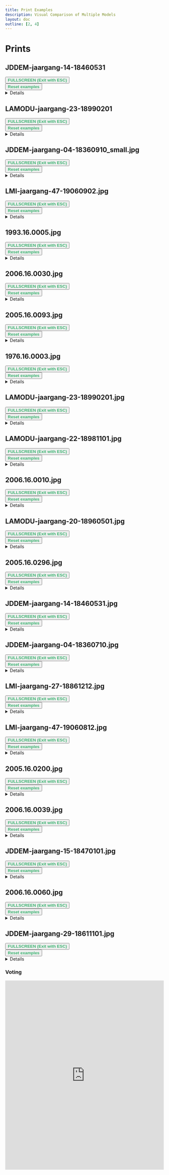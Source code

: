 ```yaml
---
title: Print Examples
description: Visual Comparison of Multiple Models
layout: doc
outline: [2, 4]
---
```


<script setup lang="ts">
import ImageSliderGithub from './components/imageslidergithub.vue' // the vue image slider example comparison component

//HTML5 Fullscreen API
const fullscreenEnabled = document.fullscreenEnabled; //check if fullscreen is possible
function enterFullscreen(elementName) {
  var element = document.getElementById(elementName);
  if(element.requestFullscreen) {
    element.requestFullscreen();
  } else if(element.msRequestFullscreen) {      // for IE11 (remove June 15, 2022)
    element.msRequestFullscreen();
  } else if(element.webkitRequestFullscreen) {  // iOS Safari
    element.webkitRequestFullscreen();
  }
}

// reset button, to keep it simple this will reset all examples. This is simply because when entering fullscreen mode, dragging/moving the image out of view, and pressing esc, the image will have 'vanished' (not in view anymore) so i thought id add a reset button
import { ref } from 'vue';
const componentKey = ref(0);

const forceRerender = () => {
  componentKey.value += 1;
};
</script>

# Prints

## JDDEM-jaargang-14-18460531

<div id="examplea">
<ImageSliderGithub :key="componentKey" inputImageURL='https://raw.githubusercontent.com/ksismanis/upscale/main/sources/input/JDDEM-jaargang-14-18460531.jpg' relativePathOutputFolder='output/JDDEM-jaargang-14-18460531' />
</div>
<button v-if="fullscreenEnabled" @click="enterFullscreen('examplea')" style="color:mediumseagreen;"><strong>FULLSCREEN (Exit with ESC)</strong></button><br/>
<button v-if="fullscreenEnabled" @click="forceRerender()" style="color:mediumseagreen;"><strong>Reset examples</strong></button>  
<br/> 

<details>
  <summary>Details</summary>
  <p>

<!-- Input Image: 480x320 pixels -->

Input Image: [Image](https://github.com/ksismanis/upscale/blob/main/sources/input/JDDEM-jaargang-14-18460531.jpg)

Output Images: [Github Folder](https://github.com/ksismanis/upscale/tree/main/sources/output/JDDEM-jaargang-14-18460531)


</p>
</details>  
 
## LAMODU-jaargang-23-18990201

<div id="exampleb">
<ImageSliderGithub :key="componentKey" inputImageURL='https://raw.githubusercontent.com/ksismanis/upscale/main/sources/input/LAMODU-jaargang-23-18990201.jpg' relativePathOutputFolder='output/LAMODU-jaargang-23-18990201' />
</div>
<button v-if="fullscreenEnabled" @click="enterFullscreen('exampleb')" style="color:mediumseagreen;"><strong>FULLSCREEN (Exit with ESC)</strong></button><br/>
<button v-if="fullscreenEnabled" @click="forceRerender()" style="color:mediumseagreen;"><strong>Reset examples</strong></button>  
<br/> 

<details>
  <summary>Details</summary>
  <p>

<!-- Input Image: 480x320 pixels -->

Input Image: [Image](https://github.com/ksismanis/upscale/blob/main/sources/input/LAMODU-jaargang-23-18990201.jpg)

Output Images: [Github Folder](https://github.com/ksismanis/upscale/tree/main/sources/output/LAMODU-jaargang-23-18990201)
</p>
</details>  

## JDDEM-jaargang-04-18360910_small.jpg

<div id="example1">
<ImageSliderGithub :key="componentKey" inputImageURL='https://raw.githubusercontent.com/ksismanis/upscale/main/sources/input/JDDEM-jaargang-04-18360910_small.jpg' relativePathOutputFolder='output/JDDEM-jaargang-04-18360910_small' />
</div>
 <button v-if="fullscreenEnabled" @click="enterFullscreen('example1')" style="color:mediumseagreen;"><strong>FULLSCREEN (Exit with ESC)</strong></button><br/> 
<button v-if="fullscreenEnabled" @click="forceRerender()" style="color:mediumseagreen;"><strong>Reset examples</strong></button>
<br/>
<details>
<summary>Details</summary>
<p>

Input Image: [Image](https://github.com/ksismanis/upscale/blob/main/sources/input/JDDEM-jaargang-04-18360910_small.jpg)
Output Images: [Github Folder](https://github.com/ksismanis/upscale/tree/main/sources/output/JDDEM-jaargang-04-18360910_small)
</p>
</details>

## LMI-jaargang-47-19060902.jpg

<div id="example2">
<ImageSliderGithub :key="componentKey" inputImageURL='https://raw.githubusercontent.com/ksismanis/upscale/main/sources/input/LMI-jaargang-47-19060902.jpg' relativePathOutputFolder='output/LMI-jaargang-47-19060902' />
</div>
 <button v-if="fullscreenEnabled" @click="enterFullscreen('example2')" style="color:mediumseagreen;"><strong>FULLSCREEN (Exit with ESC)</strong></button><br/> 
<button v-if="fullscreenEnabled" @click="forceRerender()" style="color:mediumseagreen;"><strong>Reset examples</strong></button>
<br/>
<details>
<summary>Details</summary>
<p>

Input Image: [Image](https://github.com/ksismanis/upscale/blob/main/sources/input/LMI-jaargang-47-19060902.jpg)
Output Images: [Github Folder](https://github.com/ksismanis/upscale/tree/main/sources/output/LMI-jaargang-47-19060902)
</p>
</details>

## 1993.16.0005.jpg

<div id="example3">
<ImageSliderGithub :key="componentKey" inputImageURL='https://raw.githubusercontent.com/ksismanis/upscale/main/sources/input/1993.16.0005.jpg' relativePathOutputFolder='output/1993.16.0005' />
</div>
 <button v-if="fullscreenEnabled" @click="enterFullscreen('example3')" style="color:mediumseagreen;"><strong>FULLSCREEN (Exit with ESC)</strong></button><br/> 
<button v-if="fullscreenEnabled" @click="forceRerender()" style="color:mediumseagreen;"><strong>Reset examples</strong></button>
<br/>
<details>
<summary>Details</summary>
<p>

Input Image: [Image](https://github.com/ksismanis/upscale/blob/main/sources/input/1993.16.0005.jpg)
Output Images: [Github Folder](https://github.com/ksismanis/upscale/tree/main/sources/output/1993.16.0005)
</p>
</details>

## 2006.16.0030.jpg

<div id="example4">
<ImageSliderGithub :key="componentKey" inputImageURL='https://raw.githubusercontent.com/ksismanis/upscale/main/sources/input/2006.16.0030.jpg' relativePathOutputFolder='output/2006.16.0030' />
</div>
 <button v-if="fullscreenEnabled" @click="enterFullscreen('example4')" style="color:mediumseagreen;"><strong>FULLSCREEN (Exit with ESC)</strong></button><br/> 
<button v-if="fullscreenEnabled" @click="forceRerender()" style="color:mediumseagreen;"><strong>Reset examples</strong></button>
<br/>
<details>
<summary>Details</summary>
<p>

Input Image: [Image](https://github.com/ksismanis/upscale/blob/main/sources/input/2006.16.0030.jpg)
Output Images: [Github Folder](https://github.com/ksismanis/upscale/tree/main/sources/output/2006.16.0030)
</p>
</details>

## 2005.16.0093.jpg

<div id="example5">
<ImageSliderGithub :key="componentKey" inputImageURL='https://raw.githubusercontent.com/ksismanis/upscale/main/sources/input/2005.16.0093.jpg' relativePathOutputFolder='output/2005.16.0093' />
</div>
 <button v-if="fullscreenEnabled" @click="enterFullscreen('example5')" style="color:mediumseagreen;"><strong>FULLSCREEN (Exit with ESC)</strong></button><br/> 
<button v-if="fullscreenEnabled" @click="forceRerender()" style="color:mediumseagreen;"><strong>Reset examples</strong></button>
<br/>
<details>
<summary>Details</summary>
<p>

Input Image: [Image](https://github.com/ksismanis/upscale/blob/main/sources/input/2005.16.0093.jpg)
Output Images: [Github Folder](https://github.com/ksismanis/upscale/tree/main/sources/output/2005.16.0093)
</p>
</details>

## 1976.16.0003.jpg

<div id="example6">
<ImageSliderGithub :key="componentKey" inputImageURL='https://raw.githubusercontent.com/ksismanis/upscale/main/sources/input/1976.16.0003.jpg' relativePathOutputFolder='output/1976.16.0003' />
</div>
 <button v-if="fullscreenEnabled" @click="enterFullscreen('example6')" style="color:mediumseagreen;"><strong>FULLSCREEN (Exit with ESC)</strong></button><br/> 
<button v-if="fullscreenEnabled" @click="forceRerender()" style="color:mediumseagreen;"><strong>Reset examples</strong></button>
<br/>
<details>
<summary>Details</summary>
<p>

Input Image: [Image](https://github.com/ksismanis/upscale/blob/main/sources/input/1976.16.0003.jpg)
Output Images: [Github Folder](https://github.com/ksismanis/upscale/tree/main/sources/output/1976.16.0003)
</p>
</details>

## LAMODU-jaargang-23-18990201.jpg

<div id="example7">
<ImageSliderGithub :key="componentKey" inputImageURL='https://raw.githubusercontent.com/ksismanis/upscale/main/sources/input/LAMODU-jaargang-23-18990201.jpg' relativePathOutputFolder='output/LAMODU-jaargang-23-18990201' />
</div>
 <button v-if="fullscreenEnabled" @click="enterFullscreen('example7')" style="color:mediumseagreen;"><strong>FULLSCREEN (Exit with ESC)</strong></button><br/> 
<button v-if="fullscreenEnabled" @click="forceRerender()" style="color:mediumseagreen;"><strong>Reset examples</strong></button>
<br/>
<details>
<summary>Details</summary>
<p>

Input Image: [Image](https://github.com/ksismanis/upscale/blob/main/sources/input/LAMODU-jaargang-23-18990201.jpg)
Output Images: [Github Folder](https://github.com/ksismanis/upscale/tree/main/sources/output/LAMODU-jaargang-23-18990201)
</p>
</details>

## LAMODU-jaargang-22-18981101.jpg

<div id="example8">
<ImageSliderGithub :key="componentKey" inputImageURL='https://raw.githubusercontent.com/ksismanis/upscale/main/sources/input/LAMODU-jaargang-22-18981101.jpg' relativePathOutputFolder='output/LAMODU-jaargang-22-18981101' />
</div>
 <button v-if="fullscreenEnabled" @click="enterFullscreen('example8')" style="color:mediumseagreen;"><strong>FULLSCREEN (Exit with ESC)</strong></button><br/> 
<button v-if="fullscreenEnabled" @click="forceRerender()" style="color:mediumseagreen;"><strong>Reset examples</strong></button>
<br/>
<details>
<summary>Details</summary>
<p>

Input Image: [Image](https://github.com/ksismanis/upscale/blob/main/sources/input/LAMODU-jaargang-22-18981101.jpg)
Output Images: [Github Folder](https://github.com/ksismanis/upscale/tree/main/sources/output/LAMODU-jaargang-22-18981101)
</p>
</details>

## 2006.16.0010.jpg

<div id="example9">
<ImageSliderGithub :key="componentKey" inputImageURL='https://raw.githubusercontent.com/ksismanis/upscale/main/sources/input/2006.16.0010.jpg' relativePathOutputFolder='output/2006.16.0010' />
</div>
 <button v-if="fullscreenEnabled" @click="enterFullscreen('example9')" style="color:mediumseagreen;"><strong>FULLSCREEN (Exit with ESC)</strong></button><br/> 
<button v-if="fullscreenEnabled" @click="forceRerender()" style="color:mediumseagreen;"><strong>Reset examples</strong></button>
<br/>
<details>
<summary>Details</summary>
<p>

Input Image: [Image](https://github.com/ksismanis/upscale/blob/main/sources/input/2006.16.0010.jpg)
Output Images: [Github Folder](https://github.com/ksismanis/upscale/tree/main/sources/output/2006.16.0010)
</p>
</details>

## LAMODU-jaargang-20-18960501.jpg

<div id="example10">
<ImageSliderGithub :key="componentKey" inputImageURL='https://raw.githubusercontent.com/ksismanis/upscale/main/sources/input/LAMODU-jaargang-20-18960501.jpg' relativePathOutputFolder='output/LAMODU-jaargang-20-18960501' />
</div>
 <button v-if="fullscreenEnabled" @click="enterFullscreen('example10')" style="color:mediumseagreen;"><strong>FULLSCREEN (Exit with ESC)</strong></button><br/> 
<button v-if="fullscreenEnabled" @click="forceRerender()" style="color:mediumseagreen;"><strong>Reset examples</strong></button>
<br/>
<details>
<summary>Details</summary>
<p>

Input Image: [Image](https://github.com/ksismanis/upscale/blob/main/sources/input/LAMODU-jaargang-20-18960501.jpg)
Output Images: [Github Folder](https://github.com/ksismanis/upscale/tree/main/sources/output/LAMODU-jaargang-20-18960501)
</p>
</details>

## 2005.16.0296.jpg

<div id="example11">
<ImageSliderGithub :key="componentKey" inputImageURL='https://raw.githubusercontent.com/ksismanis/upscale/main/sources/input/2005.16.0296.jpg' relativePathOutputFolder='output/2005.16.0296' />
</div>
 <button v-if="fullscreenEnabled" @click="enterFullscreen('example11')" style="color:mediumseagreen;"><strong>FULLSCREEN (Exit with ESC)</strong></button><br/> 
<button v-if="fullscreenEnabled" @click="forceRerender()" style="color:mediumseagreen;"><strong>Reset examples</strong></button>
<br/>
<details>
<summary>Details</summary>
<p>

Input Image: [Image](https://github.com/ksismanis/upscale/blob/main/sources/input/2005.16.0296.jpg)
Output Images: [Github Folder](https://github.com/ksismanis/upscale/tree/main/sources/output/2005.16.0296)
</p>
</details>

## JDDEM-jaargang-14-18460531.jpg

<div id="example12">
<ImageSliderGithub :key="componentKey" inputImageURL='https://raw.githubusercontent.com/ksismanis/upscale/main/sources/input/JDDEM-jaargang-14-18460531.jpg' relativePathOutputFolder='output/JDDEM-jaargang-14-18460531' />
</div>
 <button v-if="fullscreenEnabled" @click="enterFullscreen('example12')" style="color:mediumseagreen;"><strong>FULLSCREEN (Exit with ESC)</strong></button><br/> 
<button v-if="fullscreenEnabled" @click="forceRerender()" style="color:mediumseagreen;"><strong>Reset examples</strong></button>
<br/>
<details>
<summary>Details</summary>
<p>

Input Image: [Image](https://github.com/ksismanis/upscale/blob/main/sources/input/JDDEM-jaargang-14-18460531.jpg)
Output Images: [Github Folder](https://github.com/ksismanis/upscale/tree/main/sources/output/JDDEM-jaargang-14-18460531)
</p>
</details>

## JDDEM-jaargang-04-18360710.jpg

<div id="example13">
<ImageSliderGithub :key="componentKey" inputImageURL='https://raw.githubusercontent.com/ksismanis/upscale/main/sources/input/JDDEM-jaargang-04-18360710.jpg' relativePathOutputFolder='output/JDDEM-jaargang-04-18360710' />
</div>
 <button v-if="fullscreenEnabled" @click="enterFullscreen('example13')" style="color:mediumseagreen;"><strong>FULLSCREEN (Exit with ESC)</strong></button><br/> 
<button v-if="fullscreenEnabled" @click="forceRerender()" style="color:mediumseagreen;"><strong>Reset examples</strong></button>
<br/>
<details>
<summary>Details</summary>
<p>

Input Image: [Image](https://github.com/ksismanis/upscale/blob/main/sources/input/JDDEM-jaargang-04-18360710.jpg)
Output Images: [Github Folder](https://github.com/ksismanis/upscale/tree/main/sources/output/JDDEM-jaargang-04-18360710)
</p>
</details>

## LMI-jaargang-27-18861212.jpg

<div id="example14">
<ImageSliderGithub :key="componentKey" inputImageURL='https://raw.githubusercontent.com/ksismanis/upscale/main/sources/input/LMI-jaargang-27-18861212.jpg' relativePathOutputFolder='output/LMI-jaargang-27-18861212' />
</div>
 <button v-if="fullscreenEnabled" @click="enterFullscreen('example14')" style="color:mediumseagreen;"><strong>FULLSCREEN (Exit with ESC)</strong></button><br/> 
<button v-if="fullscreenEnabled" @click="forceRerender()" style="color:mediumseagreen;"><strong>Reset examples</strong></button>
<br/>
<details>
<summary>Details</summary>
<p>

Input Image: [Image](https://github.com/ksismanis/upscale/blob/main/sources/input/LMI-jaargang-27-18861212.jpg)
Output Images: [Github Folder](https://github.com/ksismanis/upscale/tree/main/sources/output/LMI-jaargang-27-18861212)
</p>
</details>

## LMI-jaargang-47-19060812.jpg

<div id="example15">
<ImageSliderGithub :key="componentKey" inputImageURL='https://raw.githubusercontent.com/ksismanis/upscale/main/sources/input/LMI-jaargang-47-19060812.jpg' relativePathOutputFolder='output/LMI-jaargang-47-19060812' />
</div>
 <button v-if="fullscreenEnabled" @click="enterFullscreen('example15')" style="color:mediumseagreen;"><strong>FULLSCREEN (Exit with ESC)</strong></button><br/> 
<button v-if="fullscreenEnabled" @click="forceRerender()" style="color:mediumseagreen;"><strong>Reset examples</strong></button>
<br/>
<details>
<summary>Details</summary>
<p>

Input Image: [Image](https://github.com/ksismanis/upscale/blob/main/sources/input/LMI-jaargang-47-19060812.jpg)
Output Images: [Github Folder](https://github.com/ksismanis/upscale/tree/main/sources/output/LMI-jaargang-47-19060812)
</p>
</details>

## 2005.16.0200.jpg

<div id="example16">
<ImageSliderGithub :key="componentKey" inputImageURL='https://raw.githubusercontent.com/ksismanis/upscale/main/sources/input/2005.16.0200.jpg' relativePathOutputFolder='output/2005.16.0200' />
</div>
 <button v-if="fullscreenEnabled" @click="enterFullscreen('example16')" style="color:mediumseagreen;"><strong>FULLSCREEN (Exit with ESC)</strong></button><br/> 
<button v-if="fullscreenEnabled" @click="forceRerender()" style="color:mediumseagreen;"><strong>Reset examples</strong></button>
<br/>
<details>
<summary>Details</summary>
<p>

Input Image: [Image](https://github.com/ksismanis/upscale/blob/main/sources/input/2005.16.0200.jpg)
Output Images: [Github Folder](https://github.com/ksismanis/upscale/tree/main/sources/output/2005.16.0200)
</p>
</details>

## 2006.16.0039.jpg

<div id="example17">
<ImageSliderGithub :key="componentKey" inputImageURL='https://raw.githubusercontent.com/ksismanis/upscale/main/sources/input/2006.16.0039.jpg' relativePathOutputFolder='output/2006.16.0039' />
</div>
 <button v-if="fullscreenEnabled" @click="enterFullscreen('example17')" style="color:mediumseagreen;"><strong>FULLSCREEN (Exit with ESC)</strong></button><br/> 
<button v-if="fullscreenEnabled" @click="forceRerender()" style="color:mediumseagreen;"><strong>Reset examples</strong></button>
<br/>
<details>
<summary>Details</summary>
<p>

Input Image: [Image](https://github.com/ksismanis/upscale/blob/main/sources/input/2006.16.0039.jpg)
Output Images: [Github Folder](https://github.com/ksismanis/upscale/tree/main/sources/output/2006.16.0039)
</p>
</details>

## JDDEM-jaargang-15-18470101.jpg

<div id="example18">
<ImageSliderGithub :key="componentKey" inputImageURL='https://raw.githubusercontent.com/ksismanis/upscale/main/sources/input/JDDEM-jaargang-15-18470101.jpg' relativePathOutputFolder='output/JDDEM-jaargang-15-18470101' />
</div>
 <button v-if="fullscreenEnabled" @click="enterFullscreen('example18')" style="color:mediumseagreen;"><strong>FULLSCREEN (Exit with ESC)</strong></button><br/> 
<button v-if="fullscreenEnabled" @click="forceRerender()" style="color:mediumseagreen;"><strong>Reset examples</strong></button>
<br/>
<details>
<summary>Details</summary>
<p>

Input Image: [Image](https://github.com/ksismanis/upscale/blob/main/sources/input/JDDEM-jaargang-15-18470101.jpg)
Output Images: [Github Folder](https://github.com/ksismanis/upscale/tree/main/sources/output/JDDEM-jaargang-15-18470101)
</p>
</details>

## 2006.16.0060.jpg

<div id="example19">
<ImageSliderGithub :key="componentKey" inputImageURL='https://raw.githubusercontent.com/ksismanis/upscale/main/sources/input/2006.16.0060.jpg' relativePathOutputFolder='output/2006.16.0060' />
</div>
 <button v-if="fullscreenEnabled" @click="enterFullscreen('example19')" style="color:mediumseagreen;"><strong>FULLSCREEN (Exit with ESC)</strong></button><br/> 
<button v-if="fullscreenEnabled" @click="forceRerender()" style="color:mediumseagreen;"><strong>Reset examples</strong></button>
<br/>
<details>
<summary>Details</summary>
<p>

Input Image: [Image](https://github.com/ksismanis/upscale/blob/main/sources/input/2006.16.0060.jpg)
Output Images: [Github Folder](https://github.com/ksismanis/upscale/tree/main/sources/output/2006.16.0060)
</p>
</details>

## JDDEM-jaargang-29-18611101.jpg

<div id="example20">
<ImageSliderGithub :key="componentKey" inputImageURL='https://raw.githubusercontent.com/ksismanis/upscale/main/sources/input/JDDEM-jaargang-29-18611101.jpg' relativePathOutputFolder='output/JDDEM-jaargang-29-18611101' />
</div>
 <button v-if="fullscreenEnabled" @click="enterFullscreen('example20')" style="color:mediumseagreen;"><strong>FULLSCREEN (Exit with ESC)</strong></button><br/> 
<button v-if="fullscreenEnabled" @click="forceRerender()" style="color:mediumseagreen;"><strong>Reset examples</strong></button>
<br/>
<details>
<summary>Details</summary>
<p>

Input Image: [Image](https://github.com/ksismanis/upscale/blob/main/sources/input/JDDEM-jaargang-29-18611101.jpg)
Output Images: [Github Folder](https://github.com/ksismanis/upscale/tree/main/sources/output/JDDEM-jaargang-29-18611101)
</p>
</details>

### Voting

<div class="strawpoll-embed" id="strawpoll_NMnQ5VRKwn6" style="height: 600px; width: 100%; margin: 0 auto; display: flex; flex-direction: column;">
<iframe title="StrawPoll Embed" id="strawpoll_iframe_NMnQ5VRKwn6" src="https://strawpoll.com/embed/polls/NMnQ5VRKwn6" style="position: static; visibility: visible; display: block; width: 100%; flex-grow: 1;" frameborder="0" allowfullscreen allowtransparency>Loading...</iframe>
<!-- <script async src="https://cdn.strawpoll.com/dist/widgets.js" charset="utf-8"></script> -->
</div>
<br/>